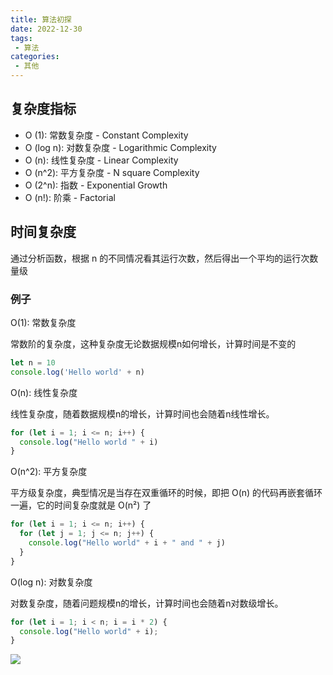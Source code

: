 ```yaml
---
title: 算法初探
date: 2022-12-30
tags:
 - 算法
categories: 
 - 其他
---
```

## 复杂度指标
- O (1): 常数复杂度 - Constant Complexity
- O (log n): 对数复杂度 - Logarithmic Complexity
- O (n): 线性复杂度 - Linear Complexity
- O (n^2): 平方复杂度 - N square Complexity
- O (2^n): 指数 - Exponential Growth
- O (n!): 阶乘 - Factorial

## 时间复杂度
通过分析函数，根据 n 的不同情况看其运行次数，然后得出一个平均的运行次数量级

### 例子
O(1): 常数复杂度

常数阶的复杂度，这种复杂度无论数据规模n如何增长，计算时间是不变的

```js
let n = 10
console.log('Hello world' + n)
```
O(n): 线性复杂度

线性复杂度，随着数据规模n的增长，计算时间也会随着n线性增长。

```js
for (let i = 1; i <= n; i++) {
  console.log("Hello world " + i)
}
```
O(n^2): 平方复杂度

平方级复杂度，典型情况是当存在双重循环的时候，即把 O(n) 的代码再嵌套循环一遍，它的时间复杂度就是 O(n²) 了

```js
for (let i = 1; i <= n; i++) {
  for (let j = 1; j <= n; j++) {
  	console.log("Hello world" + i + " and " + j)
  }
}
```
O(log n): 对数复杂度

对数复杂度，随着问题规模n的增长，计算时间也会随着n对数级增长。

```js
for (let i = 1; i < n; i = i * 2) {
  console.log("Hello world" + i);
}
```
 
![](https://i.loli.net/2020/05/31/Zlx5c4E8kjdgwVF.png)

<Vssue/>